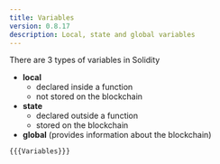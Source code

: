 ```yaml
---
title: Variables
version: 0.8.17
description: Local, state and global variables
---
```


There are 3 types of variables in Solidity

- **local**
  - declared inside a function
  - not stored on the blockchain
- **state**
  - declared outside a function
  - stored on the blockchain
- **global** (provides information about the blockchain)

```solidity
{{{Variables}}}
```
